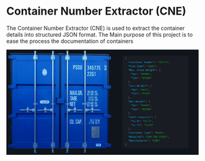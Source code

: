 # Container Number Extractor (CNE)
The Container Number Extractor (CNE) is used to extract the container details into structured JSON format.
The Main purpose of this project is to ease the process the documentation of containers  




![screenshot](images/image.jpg)
